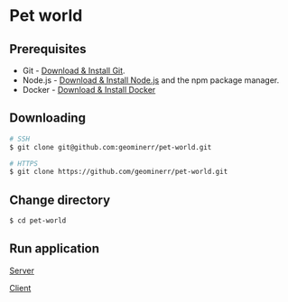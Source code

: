 # Pet world

## Prerequisites

- Git - [Download & Install Git](https://git-scm.com/downloads).
- Node.js - [Download & Install Node.js](https://nodejs.org/en/download/) and the npm package manager.
- Docker - [Download & Install Docker](https://docs.docker.com/engine/install/)

## Downloading

```bash
# SSH
$ git clone git@github.com:geominerr/pet-world.git

# HTTPS
$ git clone https://github.com/geominerr/pet-world.git

```
## Change directory

```bash
$ cd pet-world
```

## Run application

[Server](./server/README.md)

[Client](./client/README.md)
